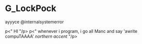 # G_LockPock
ayyyce
@internalsystemerror

p<" HI "/p>
p<" whenever i program, i go all Manc and say 'awrite compuTAAAA' *northern accent* "/p>
